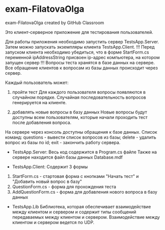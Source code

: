 # exam-FilatovaOlga
exam-FilatovaOlga created by GitHub Classroom

Это клиент-серверное приложение для тестирования пользователей.

Для работы приложения необходимо запустить сервер TestsApp.Server. 
Затем можно запускать экземпляры клиента TestsApp.Client. 
!!! Перед запуском клиента необходимо убедиться, что в форме StartForm.cs переменной ipAddressString присвоен ip-адрес компьютера, на котором запущен сервер !!!
Вопросы теста хранятся в базе данных на сервере. Все обращение клиентов к вопросам из базы данных происходит через сервер.

Каждый пользователь может:
1) пройти тест 
Для каждого пользователя вопросы появляются в случайном порядке. Случайная последовательность вопросов генерируется на клиенте. 

2) добавлять новые вопросы в базу данных
Новые вопросы будут доступны всем пользователям, которые начали проходить тест после добавления вопроса.


На сервере через консоль доступны обращения к базе данных.
Список команд:
questions - вывести список вопросов из базы;
delete    - удалить вопрос из базы по id;
exit      - закончить работу сервера.


- TestsApp.Server:
 Весь код содержится в Program.cs файле
 Также на сервере находится файл базы данных Database.mdf

- TestsApp.Client:
 Содержит 3 формы
1) StartForm.cs - стартовая форма с кнопками "Начать тест" и "Добавить новый вопрос в базу"
2) QuestionForm.cs - форма для прохождения теста
3) AddQuestionForm.cs - форма для добавления нового вопроса в базу данных

- TestsApp.Lib
Библиотека, которая обеспечивает взаимодействие между клиентом и сервером и содержит типы сообщений передаваемых между клиентом и сервером. Взаимодействие между клиентом и сервером ведется по UDP.
